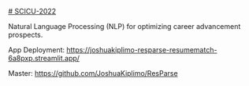 [# SCICU-2022](https://pawar1550.wixsite.com/claflin-courses/copy-of-data-science)

Natural Language Processing (NLP) for optimizing career advancement prospects.

App Deployment: https://joshuakiplimo-resparse-resumematch-6a8pxp.streamlit.app/

Master: https://github.com/JoshuaKiplimo/ResParse
